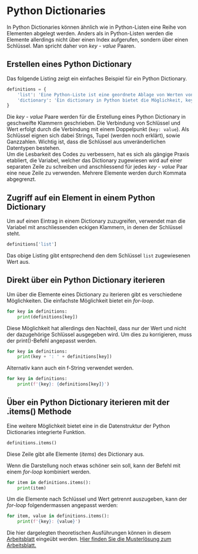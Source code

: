 # Python Dictionaries

In Python Dictionaries können ähnlich wie in Python-Listen eine Reihe von
Elementen abgelegt werden. Anders als in Python-Listen werden die Elemente
allerdings nicht über einen Index aufgerufen, sondern über einen Schlüssel. Man
spricht daher von *key - value* Paaren. 

## Erstellen eines Python Dictionary

Das folgende Listing zeigt ein einfaches
Beispiel für ein Python Dictionary.

```Python
definitions = {
    'list': 'Eine Python-Liste ist eine geordnete Ablage von Werten von beliebiger Länge.',
    'dictionary': 'Ein dictionary in Python bietet die Möglichkeit, key-value Paare abzulegen.'
}
```

Die *key - value* Paare werden für die Erstellung eines Python Dictionary in
geschweifte Klammern geschrieben. Die Verbindung von Schlüssel und Wert erfolgt
durch die Verbindung mit einem Doppelpunkt (`key: value`). Als Schlüssel eignen
sich dabei Strings, Tupel (werden noch erklärt), sowie Ganzzahlen. Wichtig ist,
dass die Schlüssel aus unveränderlichen Datentypen bestehen.  
Um die
Lesbarkeit des Codes zu verbessern, hat es sich als gängige Praxis etabliert, die
Variabel, welcher das Dictionary zugewiesen wird auf einer separaten Zeile zu
schreiben und anschliessend für jedes *key - value* Paar eine neue Zeile zu
verwenden. Mehrere Elemente werden durch Kommata abgegrenzt.

## Zugriff auf ein Element in einem Python Dictionary

Um auf einen Eintrag in einem Dictionary zuzugreifen, verwendet man die Variabel
mit anschliessenden eckigen Klammern, in denen der Schlüssel steht.

```Python
definitions['list']
```

Das obige Listing gibt entsprechend den dem Schlüssel `list` zugewiesenen Wert
aus. 

## Direkt über ein Python Dictionary iterieren

Um über die Elemente eines Dictionary zu iterieren gibt es verschiedene
Möglichkeiten. Die einfachste Möglichkeit bietet ein *for-loop*.

```Python
for key in definitions:
    print(definitions[key])
```

Diese Möglichkeit hat allerdings den Nachteil, dass nur der Wert und nicht der
dazugehörige Schlüssel ausgegeben wird. Um dies zu korrigieren, muss der
print()-Befehl angepasst werden.

```Python
for key in definitions:
    print(key + ': ' + definitions[key])
```

Alternativ kann auch ein f-String verwendet werden.

```Python
for key in definitions:
    print(f'{key}: {definitions[key]}')
```

## Über ein Python Dictionary iterieren mit der .items() Methode

Eine weitere Möglichkeit bietet eine in die Datenstruktur der Python
Dictionaries integrierte Funktion.

```Python
definitions.items()
```

Diese Zeile gibt alle Elemente (*items*) des Dictionary aus.

Wenn die Darstellung noch etwas schöner sein soll, kann der Befehl mit einem
*for-loop* kombiniert werden.

```Python
for item in definitions.items():
    print(item)
```

Um die Elemente nach Schlüssel und Wert getrennt auszugeben, kann der *for-loop*
folgendermassen angepasst werden:

```Python
for item, value in definitions.items():
    print(f'{key}: {value}')
```

Die hier dargelegten theoretischen Ausführungen können in diesem
[Arbeitsblatt](arbeitsblatt_dictionaries.ipynb)
eingeübt werden. 
[Hier finden Sie die Musterlösung zum Arbeitsblatt.](https://colab.research.google.com/github/I-fP-24-28/Skript/blob/main/docs/241120/arbeitsblatt_dictionaries_musterloesung.ipynb)